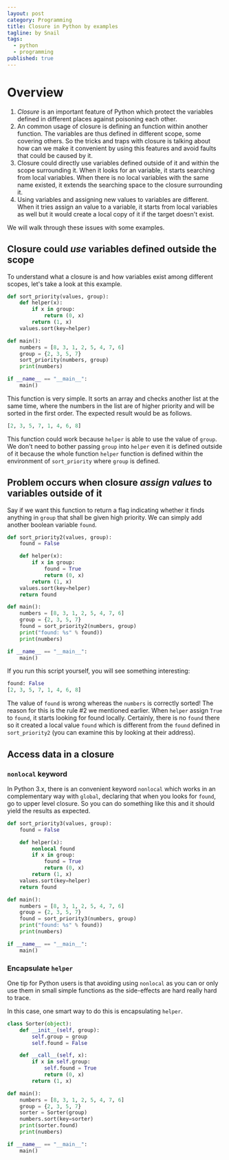 ```yaml
---
layout: post
category: Programming
title: Closure in Python by examples
tagline: by Snail
tags: 
  - python
  - programming
published: true
---
```

# Overview

1. *Closure* is an important feature of Python which protect the variables defined in different places against poisoning each other.
2. An common usage of closure is defining an function within another function. The variables are thus defined in different scope, some covering others. So the tricks and traps with closure is talking about how can we make it convenient by using this features and avoid faults that could be caused by it.
3. Closure could directly use variables defined outside of it and within the scope surrounding it. When it looks for an variable, it starts searching from local variables. When there is no local variables with the same name existed, it extends the searching space to the closure surrounding it.
4. Using variables and assigning new values to variables are different. When it tries assign an value to a variable, it starts from local variables as well but it would create a local copy of it if the target doesn't exist.

We will walk through these issues with some examples.

<!--more-->

## Closure could *use* variables defined outside the scope

To understand what a closure is and how variables exist among different scopes, let's take a look at this example.

```python
def sort_priority(values, group):
    def helper(x):
        if x in group:
            return (0, x)
        return (1, x)
    values.sort(key=helper)

def main():
    numbers = [8, 3, 1, 2, 5, 4, 7, 6]
    group = {2, 3, 5, 7}
    sort_priority(numbers, group)
    print(numbers)

if __name__ == "__main__":
    main()
```

This function is very simple. It sorts an array and checks another list at the same time, where the numbers in the list are of higher priority and will be sorted in the first order.
The expected result would be as follows.

```python
[2, 3, 5, 7, 1, 4, 6, 8]
```

This function could work because `helper` is able to use the value of `group`. We don't need to bother passing `group` into `helper` even it is defined outside of it because the whole function `helper` function is defined within the environment of `sort_priority` where `group` is defined.

## Problem occurs when closure *assign values* to variables outside of it

Say if we want this function to return a flag indicating whether it finds anything in `group` that shall be given high priority. We can simply add another boolean variable `found`.

```python
def sort_priority2(values, group):
    found = False

    def helper(x):
        if x in group:
            found = True
            return (0, x)
        return (1, x)
    values.sort(key=helper)
    return found

def main():
    numbers = [8, 3, 1, 2, 5, 4, 7, 6]
    group = {2, 3, 5, 7}
    found = sort_priority2(numbers, group)
    print("found: %s" % found))
    print(numbers)

if __name__ == "__main__":
    main()
```

If you run this script yourself, you will see something interesting:

```python
found: False
[2, 3, 5, 7, 1, 4, 6, 8]
```

The value of `found` is wrong whereas the `numbers` is correctly sorted! The reason for this is the rule #2 we mentioned earlier. When `helper` assign `True` to `found`, it starts looking for found locally. Certainly, there is no `found` there so it created a local value `found` which is different from the `found` defined in `sort_priority2` (you can examine this by looking at their address).

## Access data in a closure

### `nonlocal` keyword

In Python 3.x, there is an convenient keyword `nonlocal` which works in an complementary way with `global`, declaring that when you looks for `found`, go to upper level closure. So you can do something like this and it should yield the results as expected.

```python
def sort_priority3(values, group):
    found = False

    def helper(x):
        nonlocal found
        if x in group:
            found = True
            return (0, x)
        return (1, x)
    values.sort(key=helper)
    return found

def main():
    numbers = [8, 3, 1, 2, 5, 4, 7, 6]
    group = {2, 3, 5, 7}
    found = sort_priority3(numbers, group)
    print("found: %s" % found))
    print(numbers)

if __name__ == "__main__":
    main()
```

### Encapsulate `helper`

One tip for Python users is that avoiding using `nonlocal` as you can or only use them in small simple functions as the side-effects are hard really hard to trace.

In this case, one smart way to do this is encapsulating `helper`.

```python
class Sorter(object):
    def __init__(self, group):
        self.group = group
        self.found = False

    def __call__(self, x):
        if x in self.group:
            self.found = True
            return (0, x)
        return (1, x)

def main():
    numbers = [8, 3, 1, 2, 5, 4, 7, 6]
    group = {2, 3, 5, 7}
    sorter = Sorter(group)
    numbers.sort(key=sorter)
    print(sorter.found)
    print(numbers)

if __name__ == "__main__":
    main()
```

